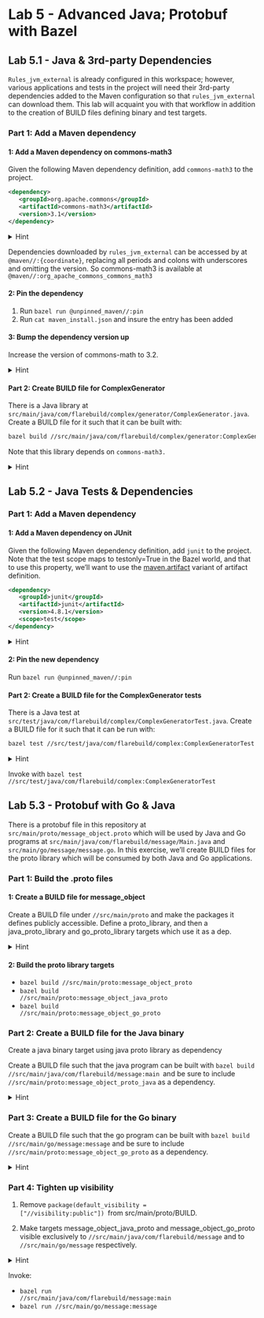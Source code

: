 # Lab 5 - Advanced Java; Protobuf with Bazel


## Lab 5.1 -  Java & 3rd-party Dependencies

<code>Rules_jvm_external</code> is already configured in this workspace; however, various applications and tests in the project will need their 3rd-party dependencies added to the Maven configuration so that <code>rules_jvm_external</code> can download them. This lab will acquaint you with that workflow in addition to the creation of BUILD files defining binary and test targets.


### Part 1: Add a Maven dependency


#### 1: Add a Maven dependency on commons-math3

Given the following Maven dependency definition, add <code>commons-math3</code> to the project.


```xml
<dependency>
   <groupId>org.apache.commons</groupId>
   <artifactId>commons-math3</artifactId>
   <version>3.1</version>
</dependency>
```

<details>
  <summary>Hint</summary> Add  <code>"org.apache.commons:commons-math3:3.1" </code>to the artifacts list of <code>maven_install</code> in the <code>WORKSPACE</code>: 


```bazel
maven_install(
   name = "maven",
   artifacts = [
       "org.apache.commons:commons-math3:3.1",
   ],
   maven_install_json = "//:maven_install.json",
   repositories = [
       "https://jcenter.bintray.com/",
       "https://maven.google.com",
       "https://repo1.maven.org/maven2",
   ],
)
```
</details>

Dependencies downloaded by <code>rules_jvm_external</code> can be accessed by at <code>@maven//:{coordinate}</code>, replacing all periods and colons with underscores and omitting the version. So commons-math3 is available at <code>@maven//:org_apache_commons_commons_math3</code>


#### 2: Pin the dependency



1. Run <code>bazel run @unpinned_maven//:pin</code>
2. Run <code>cat maven_install.json</code> and insure the entry has been added


#### 3: Bump the dependency version up

Increase the version of commons-math to 3.2.

<details>
  <summary>Hint</summary> Change  <code>"org.apache.commons:commons-math3:3.1" </code>to <code>"org.apache.commons:commons-math3:3.2" in </code>the artifacts list of <code>maven_install</code> in the <code>WORKSPACE</code>: 


```bazel
maven_install(
   name = "maven",
   artifacts = [
       "org.apache.commons:commons-math3:3.2",
   ],
   maven_install_json = "//:maven_install.json",
   repositories = [
       "https://jcenter.bintray.com/",
       "https://maven.google.com",
       "https://repo1.maven.org/maven2",
   ],
)
```
</details>


#### Part 2: Create BUILD file for ComplexGenerator

There is a Java library at <code>src/main/java/com/flarebuild/complex/generator/ComplexGenerator.java</code>. Create a BUILD file for it such that it can be built with:


```bash
bazel build //src/main/java/com/flarebuild/complex/generator:ComplexGenerator
```

Note that this library depends on <code>commons-math3. </code>

<details>
  <summary>Hint</summary> create file <code>src/main/java/com/flarebuild/complex/generator/BUILD</code> with contents:


```bazel
load("@rules_java//java:defs.bzl", "java_library")

package(default_visibility = ["//visibility:public"])

java_library(
    name = "ComplexGenerator",
    srcs = ["ComplexGenerator.java"],
    deps = [
        "@maven//:org_apache_commons_commons_math3",
    ],
)
```
</details>


## Lab 5.2 - Java Tests & Dependencies


### Part 1: Add a Maven dependency


#### 1: Add a Maven dependency on JUnit

Given the following Maven dependency definition, add <code>junit</code> to the project. Note that the test scope maps to testonly=True in the Bazel world, and that to use this property, we’ll want to use the [maven.artifact](https://github.com/bazelbuild/rules_jvm_external/blob/master/docs/api.md#mavenartifact) variant of artifact definition.


```xml
<dependency>
   <groupId>junit</groupId>
   <artifactId>junit</artifactId>
   <version>4.8.1</version>
   <scope>test</scope>
</dependency>
```


<details>
  <summary>Hint</summary> Update <code>maven_install</code> in the <code>WORKSPACE</code> to the following:


```bazel
maven_install(
   name = "maven",
   artifacts = [
       maven.artifact(
           "junit",
           "junit",
           "4.8.1",
           testonly = True,
       ),
       "org.apache.commons:commons-math3:3.2",
   ],
   maven_install_json = "//:maven_install.json",
   repositories = [
       "https://jcenter.bintray.com/",
       "https://maven.google.com",
       "https://repo1.maven.org/maven2",
   ],
)
```
</details>


#### 2: Pin the new dependency

Run <code>bazel run @unpinned_maven//:pin</code>


#### Part 2: Create a BUILD file for the ComplexGenerator tests 

There is a Java test at <code>src/test/java/com/flarebuild/complex/ComplexGeneratorTest.java</code>. Create a BUILD file for it such that it can be run with: 


```bash
bazel test //src/test/java/com/flarebuild/complex:ComplexGeneratorTest
```


<details>
  <summary>Hint</summary> Create file <code>src/test/java/com/flarebuild/complex/BUILD </code>with contents:


```bazel
load("@rules_java//java:defs.bzl", "java_library", "java_test")

java_test(
   name = "ComplexGeneratorTest",
   size = "small",
   srcs = ["ComplexGeneratorTest.java"],
   test_class = "com.flarebuild.complex.ComplexGeneratorTest",
   deps = [
       "//src/main/java/com/flarebuild/complex/generator:ComplexGenerator",
       "@maven//:junit_junit",
   ],
)
```
</details>

Invoke with  <code>bazel test //src/test/java/com/flarebuild/complex:ComplexGeneratorTest</code>



## Lab 5.3 - Protobuf with Go & Java

There is a protobuf file in this repository at <code>src/main/proto/message_object.proto</code> which will be used by Java and Go programs
at <code>src/main/java/com/flarebuild/message/Main.java</code> and <code>src/main/go/message/message.go</code>.
In this exercise, we’ll create BUILD files for the proto library which will be consumed by both Java and Go applications.


### Part 1: Build the .proto files


#### 1: Create a BUILD file for message_object 

Create a BUILD file under <code>//src/main/proto</code> and make the packages it defines publicly accessible.
Define a proto_library, and then a java_proto_library and go_proto_library targets which use it as a dep.

<details>
  <summary>Hint</summary> create file src/main/proto/BUILD: 


```bazel
load("@rules_java//java:defs.bzl", "java_proto_library")
load("@rules_proto//proto:defs.bzl", "proto_library")
load("@io_bazel_rules_go//proto:def.bzl", "go_proto_library")

package(default_visibility = ["//visibility:public"])

proto_library(
   name = "message_object_proto",
   srcs = [":message_object.proto"],
)

java_proto_library(
   name = "message_object_proto_java",
   deps = [":message_object_proto"],
)

go_proto_library(
    name = "message_object_go_proto",
    proto = ":message_object_proto",
    importpath = "message_object",
)
```

</details>

#### 2: Build the proto library targets

* <code>bazel build //src/main/proto:message_object_proto</code>
* <code>bazel build //src/main/proto:message_object_java_proto</code>
* <code>bazel build //src/main/proto:message_object_go_proto</code>


### Part 2: Create a BUILD file for the Java binary 

Create a java binary target using java proto library as dependency

Create a BUILD file such that the java program can be built with <code>bazel build //src/main/java/com/flarebuild/message:main </code>and be sure to include <code>//src/main/proto:message_object_proto_java</code> as a dependency.

<details>
  <summary>Hint</summary> Create file <code>src/main/java/com/flarebuild/message/BUILD </code>with contents: 


```bazel
load("@rules_java//java:defs.bzl", "java_binary")

java_binary(
    name = "main",
    srcs = ["Main.java"],
    main_class = "com.flarebuild.message.Main",
    deps = [
        "//src/main/proto:message_object_java_proto",
    ],
)
```
</details>


### Part 3: Create a BUILD file for the Go binary 

Create a BUILD file such that the go program can be built with <code>bazel build //src/main/go/message:message</code>
and be sure to include <code>//src/main/proto:message_object_go_proto</code> as a dependency.

<details>
  <summary>Hint</summary> the file <code>//src/main/go/message/BUILD.bazel</code> should contain:


```bazel
load("@io_bazel_rules_go//go:def.bzl", "go_binary")
go_binary(
    name = "message",
    srcs = ["message.go"],
    deps = [
         "//src/main/proto:message_object_go_proto",
    ]
)

```
</details>

### Part 4: Tighten up visibility


1. Remove <code>package(default_visibility = ["//visibility:public"]) </code>from src/main/proto/BUILD.

2. Make targets message_object_java_proto and message_object_go_proto visible exclusively to
<code>//src/main/java/com/flarebuild/message</code> and to <code>//src/main/go/message</code> respectively.

<details>
  <summary>Hint</summary> Targets now should look like this:


```bazel
java_proto_library(
    name = "message_object_java_proto",
    visibility = ["//src/main/java/com/flarebuild/message:__pkg__"],
    deps = [":message_object_proto"],
)

go_proto_library(
    name = "message_object_go_proto",
    proto = ":message_object_proto",
    importpath = "message_object",
    visibility = ["//src/main/go/message:__pkg__"],
)
```
</details>

Invoke:

*   <code>bazel run //src/main/java/com/flarebuild/message:main</code>
*   <code>bazel run //src/main/go/message:message</code>
